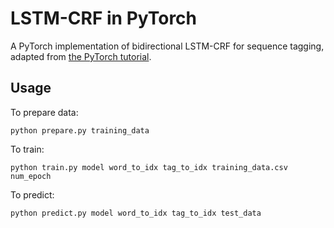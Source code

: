 # LSTM-CRF in PyTorch

A PyTorch implementation of bidirectional LSTM-CRF for sequence tagging, adapted from [the PyTorch tutorial](http://pytorch.org/tutorials/beginner/nlp/advanced_tutorial.html).

## Usage

To prepare data:
```
python prepare.py training_data
```

To train:
```
python train.py model word_to_idx tag_to_idx training_data.csv num_epoch
```

To predict:
```
python predict.py model word_to_idx tag_to_idx test_data
```
